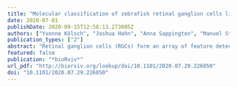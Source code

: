 ```yaml
---
title: "Molecular classification of zebrafish retinal ganglion cells links genes to cell types to behavior"
date: 2020-07-01
publishDate: 2020-09-15T12:58:13.273005Z
authors: ["Yvonne Kölsch", "Joshua Hahn", "Anna Sappington", "Manuel Stemmer", "António M. Fernandes", "Thomas O. Helmbrecht", "Shriya Lele", "Salwan Butrus", "Eva Laurell", "Irene Arnold-Ammer", "Karthik Shekhar", "Joshua R. Sanes", "Herwig Baier"]
publication_types: ["2"]
abstract: "Retinal ganglion cells (RGCs) form an array of feature detectors, which convey visual information to central brain regions. Characterizing RGC diversity is required to understand the logic of the underlying functional segregation. Using single-cell transcriptomics, we systematically classified RGCs in adult and larval zebrafish, thereby identifying marker genes for at least 33 stable and transient cell types. We used this dataset to engineer transgenic driver lines, enabling experimental access to specific RGC types. Strikingly, expression of one or few transcription factors often predicts dendrite morphologies and axonal projections to specific tectal layers and extratectal targets. In vivo calcium imaging revealed that molecularly defined RGCs exhibit highly specific functional tuning. Finally, chemogenetic ablation of eomesa+ RGCs, which comprise melanopsin-expressing types with projections to a small subset of central targets, selectively impaired phototaxis. Together, our study establishes a framework for systematically studying the functional architecture of the visual system."
featured: false
publication: "*bioRxiv*"
url_pdf: "http://biorxiv.org/lookup/doi/10.1101/2020.07.29.226050"
doi: "10.1101/2020.07.29.226050"
---
```

